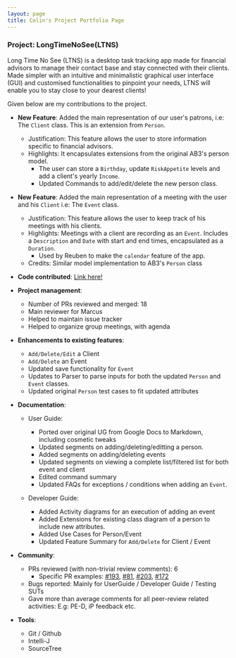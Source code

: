 ```yaml
---
layout: page
title: Colin's Project Portfolio Page
---
```


### Project: LongTimeNoSee(LTNS)

Long Time No See (LTNS) is a desktop task tracking app made for financial advisors to manage their contact base and stay connected with their clients. Made simpler with an intuitive and minimalistic graphical user interface (GUI) and customised functionalities to pinpoint your needs, LTNS will enable you to stay close to your dearest clients!

Given below are my contributions to the project.

* **New Feature**: Added the main representation of our user's patrons, i.e: The `Client` class. This is an extension from `Person`.
  * Justification: This feature allows the user to store information specific to financial advisors.
  * Highlights:  It encapsulates extensions from the original AB3's person model. 
    * The user can store a `Birthday`, update `RiskAppetite` levels and add a client's yearly `Income`.
    * Updated Commands to add/edit/delete the new person class.


* **New Feature**: Added the main representation of a meeting with the user and his `Client` i.e: The `Event` class.
  * Justification: This feature allows the user to keep track of his meetings with his clients.
  * Highlights: Meetings with a client are recording as an `Event`. Includes a `Description` and `Date` with start and end times, encapsulated as a `Duration`.
    * Used by Reuben to make the `calendar` feature of the app.
  * Credits: Similar model implementation to AB3's `Person` class


* **Code contributed**: [Link here!](https://nus-cs2103-ay2223s1.github.io/tp-dashboard/?search=cowlinn&breakdown=true&sort=groupTitle&sortWithin=title&since=2022-09-16&timeframe=commit&mergegroup=&groupSelect=groupByRepos&checkedFileTypes=docs~functional-code~test-code~other)

<div style="page-break-after: always;"></div>

* **Project management**:
  * Number of PRs reviewed and merged: 18
  * Main reviewer for Marcus
  * Helped to maintain issue tracker
  * Helped to organize group meetings, with agenda

* **Enhancements to existing features**:
  * `Add/Delete/Edit` a Client
  * `Add/Delete` an Event
  * Updated save functionality for `Event` 
  * Updates to Parser to parse inputs for both the updated `Person` and `Event` classes.
  * Updated original `Person` test cases to fit updated attributes

* **Documentation**:
  * User Guide:
    * Ported over original UG from Google Docs to Markdown, including cosmetic tweaks
    * Updated segments on adding/deleting/editting a person.
    * Added segments on adding/deleting events
    * Updated segments on viewing a complete list/filtered list for both event and client
    * Edited command summary
    * Updated FAQs for exceptions / conditions when adding an `Event`.
    
  * Developer Guide:
    * Added Activity diagrams for an execution of adding an event 
    * Added Extensions for existing class diagram of a person to include new attributes.
    * Added Use Cases for Person/Event
    * Updated Feature Summary for `Add/Delete` for Client / Event

* **Community**:
  * PRs reviewed (with non-trivial review comments): 6
    * Specific PR examples: [#193](https://github.com/AY2223S1-CS2103T-W13-2/tp/pull/193), [#81](https://github.com/AY2223S1-CS2103T-W13-2/tp/pull/81), 
    [#203](https://github.com/AY2223S1-CS2103T-W13-2/tp/pull/203), [#172](https://github.com/AY2223S1-CS2103T-W13-2/tp/pull/172)
  * Bugs reported: Mainly for UserGuide / Developer Guide / Testing SUTs
  * Gave more than average comments for all peer-review related activities: E.g: PE-D, iP feedback etc.

* **Tools**:
  * Git / Github
  * Intelli-J
  * SourceTree


